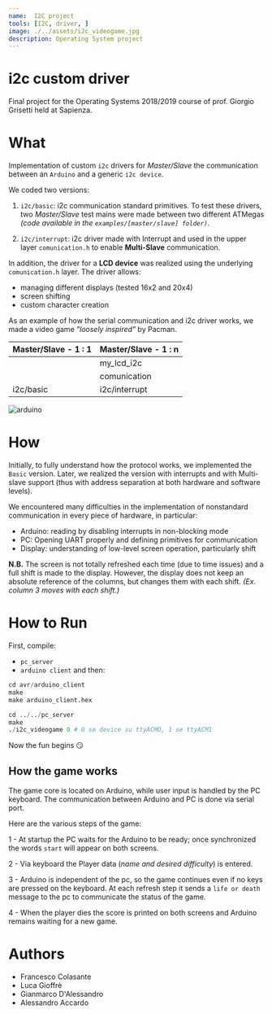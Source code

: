 ```yaml
---
name:  I2C project 
tools: [I2C, driver, ]
image: ./../assets/i2c_videogame.jpg
description: Operating System project
---
```

# i2c custom driver
Final project for the Operating Systems 2018/2019 course of prof. Giorgio Grisetti held at Sapienza.

# What
Implementation of custom `i2c` drivers for *Master/Slave* the communication between an `Arduino` and a generic `i2c device`.

We coded two versions:
1. `i2c/basic`: i2c communication standard primitives.
    To test these drivers, two *Master/Slave* test mains were made between two different ATMegas *(code available in the `examples/[master/slave] folder)`*.

2. `i2c/interrupt`: i2c driver made with Interrupt and used in the upper layer `comunication.h` to enable **Multi-Slave** communication.

In addition, the driver for a **LCD device** was realized using the underlying `comunication.h` layer.
The driver allows:
- managing different displays (tested 16x2 and 20x4)
- screen shifting
- custom character creation

As an example of how the serial communication and i2c driver works, we made a video game _"loosely inspired"_ by Pacman.


| Master/Slave - 1 : 1| Master/Slave - 1 : n |
|--------------|---------------|
|              | my_lcd_i2c    |
|              | comunication  |
| i2c/basic    | i2c/interrupt |

![arduino](./../assets/i2c_videogame.jpg)

# How
Initially, to fully understand how the protocol works, we implemented the `Basic` version.
Later, we realized the version with interrupts and with Multi-slave support (thus with address separation at both hardware and software levels).

We encountered many difficulties in the implementation of nonstandard communication in every piece of hardware, in particular:
- Arduino: reading by disabling interrupts in non-blocking mode 
- PC: Opening UART properly and defining primitives for communication
- Display: understanding of low-level screen operation, particularly shift

**N.B.** The screen is not totally refreshed each time (due to time issues) and a full shift is made to the display.
However, the display does not keep an absolute reference of the columns, but changes them with each shift. *(Ex. column 3 moves with each shift.)*


# How to Run
First, compile:
- `pc_server`
- `arduino client`
and then:
```s
cd avr/arduino_client
make
make arduino_client.hex

cd ../../pc_server
make
./i2c_videogame 0 # 0 se device su ttyACMO, 1 se ttyACM1
```

Now the fun begins :smirk:

## How the game works
The game core is located on Arduino, while user input is handled by the PC keyboard.
The communication between Arduino and PC is done via serial port.

Here are the various steps of the game:

1 - At startup the PC waits for the Arduino to be ready; once synchronized the words `start` will appear on both screens.

2 - Via keyboard the Player data (*name and desired difficulty*) is entered.

3 - Arduino is independent of the pc, so the game continues even if no keys are pressed on the keyboard. At each refresh step it sends a `life or death` message to the pc to communicate the status of the game.

4 - When the player dies the score is printed on both screens and Arduino remains waiting for a new game.

# Authors 
- Francesco Colasante
- Luca Gioffrè
- Gianmarco D'Alessandro
- Alessandro Accardo
